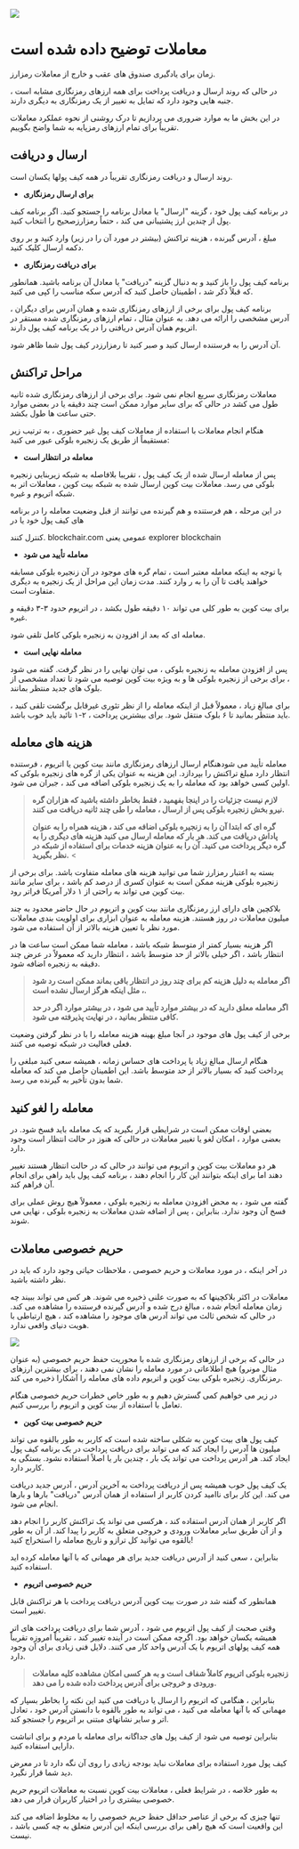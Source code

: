 ![](../images/08-main-l.png)

# معاملات توضیح داده شده است

زمان برای یادگیری صندوق های عقب و خارج از معاملات رمزارز.

در حالی که روند ارسال و دریافت پرداخت برای همه ارزهای رمزنگاری مشابه است ، جنبه هایی وجود دارد که تمایل به تغییر از یک رمزنگاری به دیگری دارند.

در این بخش ما به موارد ضروری می پردازیم تا درک روشنی از نحوه عملکرد معاملات تقریباً برای تمام ارزهای رمزپایه به شما واضح بگوییم.

## ارسال و دریافت

روند ارسال و دریافت رمزنگاری تقریباً در همه کیف پولها یکسان است.

- **برای ارسال رمزنگاری**
    
در برنامه کیف پول خود ، گزینه "ارسال" یا معادل برنامه را جستجو کنید. اگر برنامه کیف پول از چندین ارز پشتیبانی می کند ، حتماً رمزارزصحیح را انتخاب کنید.   
    
   مبلغ ، آدرس گیرنده ، هزینه تراکنش (بیشتر در مورد آن را در زیر) وارد کنید و بر روی دکمه ارسال کلیک کنید.
    
- **برای دریافت رمزنگاری**

برنامه کیف پول را باز کنید و به دنبال گزینه "دریافت" یا معادل آن برنامه باشید. همانطور که قبلاً ذکر شد ، اطمینان حاصل کنید که آدرس سکه مناسب را کپی می کنید.   
    
برنامه کیف پول برای برخی از ارزهای رمزنگاری شده و همان آدرس برای دیگران ، آدرس مشخصی را ارائه می دهد. به عنوان مثال ، تمام ارزهای رمزنگاری شده مستقر در اتریوم همان آدرس دریافتی را در یک برنامه کیف پول دارند.   
    
آن آدرس را به فرستنده ارسال کنید و صبر کنید تا رمزارزدر کیف پول شما ظاهر شود.   

## مراحل تراکنش

معاملات رمزنگاری سریع انجام نمی شود. برای برخی از ارزهای رمزنگاری شده ثانیه طول می کشد در حالی که برای سایر موارد ممکن است چند دقیقه یا در بعضی موارد حتی ساعت ها طول بکشد.

هنگام انجام معاملات با استفاده از معاملات کیف پول غیر حضوری ، به ترتیب زیر مستقیماً از طریق یک زنجیره بلوکی عبور می کنید:

-  **معامله در انتظار است**

پس از معامله ارسال شده از یک کیف پول ، تقریبا بلافاصله به شبکه زیربنایی زنجیره بلوکی می رسد. معاملات بیت کوین ارسال شده به شبکه بیت کوین ، معاملات اتر به شبکه اتریوم و غیره.  
   
 در این مرحله ، هم فرستنده و هم گیرنده می توانند از قبل وضعیت معامله را در برنامه های کیف پول خود یا در 
 
  کنترل کنند. blockchair.com عمومی یعنی   explorer blockchain

-  **معامله تأیید می شود**

با توجه به اینکه معامله معتبر است ، تمام گره های موجود در آن زنجیره بلوکی مسابقه خواهند یافت تا آن را به ر وارد کنند. مدت زمان این مراحل از یک زنجیره به دیگری متفاوت است.   
    
   برای بیت کوین به طور کلی می تواند ۱۰ دقیقه طول بکشد ، در اتریوم حدود ۳-۳ دقیقه و غیره.
    
   معامله ای که بعد از افزودن به زنجیره بلوکی کامل تلقی شود.

-  **معامله نهایی است**

پس از افزودن معامله به زنجیره بلوکی ، می توان نهایی را در نظر گرفت. گفته می شود ، برای برخی از زنجیره بلوکی ها و به ویژه بیت کوین توصیه می شود تا تعداد مشخصی از بلوک های جدید منتظر بمانند.   

   برای مبالغ زیاد ، معمولاً قبل از اینکه معامله را از نظر تئوری غیرقابل برگشت تلقی کنید ، باید منتظر بمانید تا ۶ بلوک منتقل شود. برای بیشترین پرداخت ، ۲-۱ تائید باید خوب باشد.

  
## هزینه های معامله

معامله تأیید می شودهنگام ارسال ارزهای رمزنگاری مانند بیت کوین یا اتریوم ، فرستنده انتظار دارد مبلغ تراکنش را بپردازد. این هزینه به عنوان یکی از گره های زنجیره بلوکی که اولین کسی خواهد بود که معامله را به یک زنجیره بلوکی  اضافه می کند ، جبران می شود.


> **لازم نیست جزئیات را در اینجا بفهمید ، فقط بخاطر داشته باشید که هزاران گره نیرو بخش زنجیره بلوکی پس از ارسال ، معامله را طی چند ثانیه دریافت می کنند.** 
>
> **گره ای که ابتدا آن را به زنجیره بلوکی اضافه می کند ، هزینه همراه را به عنوان پاداش دریافت می کند. هر بار که معامله ارسال می کنید هزینه های دیگری را به گره دیگر پرداخت می کنید. آن را به عنوان هزینه خدمات برای استفاده از شبکه در نظر بگیرید.** <

بسته به اعتبار رمزارز شما می توانید هزینه های معامله متفاوت باشد. برای برخی از زنجیره بلوکی هزینه ممکن است به عنوان کسری از درصد کم باشد ، برای سایر مانند بیت کوین می تواند به راحتی از ۱ دلار آمریکا  فراتر رود.

بلاکچین های دارای ارز رمزنگاری مانند بیت کوین و اتریوم در حال حاضر محدود به چند میلیون معاملات در روز هستند. هزینه معامله به عنوان ابزاری برای اولویت بندی معاملات مورد نظر با تعیین هزینه بالاتر از آن استفاده می شود.

اگر هزینه بسیار کمتر از متوسط ​​شبکه باشد ، معامله شما ممکن است ساعت ها در انتظار باشد ، اگر خیلی بالاتر از حد متوسط باشد ، انتظار دارید که معمولاً در عرض چند دقیقه به زنجیره اضافه شود.

> **اگر معامله به دلیل هزینه کم برای چند روز در انتظار باقی بماند ممکن است رد شود ، مثل اینکه هرگز ارسال نشده است.**
>
> **اگر معامله معلق دارید که در بیشتر موارد تأیید می شود ، در بیشتر موارد اگر در حد کافی منتظر بمانید ، در نهایت پذیرفته می شود.**

برخی از کیف پول های موجود در آنجا مبلغ بهینه هزینه معامله را با در نظر گرفتن وضعیت فعلی فعالیت در شبکه توصیه می کنند.

هنگام ارسال مبالغ زیاد یا پرداخت های حساس زمانه ، همیشه سعی کنید مبلغی را پرداخت کنید که بسیار بالاتر از حد متوسط ​​باشد. این اطمینان حاصل می کند که معامله شما بدون تأخیر به گیرنده می رسد.

##     معامله را لغو کنید

بعضی اوقات ممکن است در شرایطی قرار بگیرید که یک معامله باید فسخ شود. در بعضی موارد ، امکان لغو یا تغییر معاملات در حالی که هنوز در حالت انتظار است وجود دارد.

هر دو معاملات بیت کوین و اتریوم می توانند در حالی که در حالت انتظار هستند تغییر دهند اما برای اینکه بتوانند این کار را انجام دهند ، برنامه کیف پول باید راهی برای انجام آن فراهم کند.

گفته می شود ، به محض افزودن معامله به زنجیره بلوکی  ، معمولاً هیچ روش عملی برای فسخ آن وجود ندارد. بنابراین ، پس از اضافه شدن معاملات به زنجیره بلوکی ، نهایی می شوند.

## حریم خصوصی معاملات

در آخر اینکه ، در مورد معاملات و حریم خصوصی ، ملاحظات حیاتی وجود دارد که باید در نظر داشته باشید.

معاملات در اکثر بلاکچینها که به صورت علنی ذخیره می شوند. هر کس می تواند ببیند چه زمان معامله انجام شده ، مبالغ درج شده و آدرس گیرنده فرستنده را مشاهده می کند. در حالی که شخص ثالث می تواند آدرس های موجود را مشاهده کند ، هیچ ارتباطی با هویت دنیای واقعی ندارد.

![](../images/08-02-l.png)

در حالی که برخی از ارزهای رمزنگاری شده با محوریت حفظ حریم خصوصی (به عنوان مثال مونرو) هیچ اطلاعاتی در مورد معامله را نشان نمی دهند ، برای بیشترین ارزهای رمزنگاری. زنجیره بلوکی بیت کوین و اتریوم داده های معامله را آشکارا ذخیره می کند.

در زیر می خواهیم کمی گسترش دهیم و به طور خاص خطرات حریم خصوصی هنگام تعامل با استفاده از بیت کوین و اتریوم را بررسی کنیم.

- **حریم خصوصی بیت کوین**

کیف پول های بیت کوین به شکلی ساخته شده است که کاربر به طور بالقوه می تواند میلیون ها آدرس را ایجاد کند که می تواند برای دریافت پرداخت در یک برنامه کیف پول ایجاد کند. هر آدرس پرداخت می تواند یک بار ، چندین بار یا اصلاً استفاده نشود. بستگی به کاربر دارد.    
    
یک کیف پول خوب همیشه پس از دریافت پرداخت به آخرین آدرس ، آدرس جدید دریافت می کند. این کار برای ناامید کردن کاربر از استفاده از همان آدرس "دریافت" بارها و بارها انجام می شود.    
    
اگر کاربر از همان آدرس استفاده کند ، هرکسی می تواند یک تراکنش کاربر را انجام دهد و از آن طریق سایر معاملات ورودی و خروجی متعلق به کاربر را پیدا کند. از آن به طور بالقوه می توانید کل ترازو و تاریخ معامله را استخراج کنید!    
    
بنابراین ، سعی کنید از آدرس دریافت جدید برای هر مهمانی که با آنها معامله کرده اید استفاده کنید.    

- **حریم خصوصی اتریوم**

همانطور که گفته شد در صورت بیت کوین آدرس دریافت پرداخت با هر تراکنش قابل تغییر است.   

وقتی صحبت از کیف پول اتریوم می شود ، آدرس شما برای دریافت پرداخت های اتر همیشه یکسان خواهد بود. اگرچه ممکن است در آینده تغییر کند ، تقریباً امروزه تقریباً همه کیف پولهای اتریوم با یک آدرس واحد کار می کنند. دلایل فنی زیادی برای آن وجود دارد.   
    
 >   **زنجیره بلوکی اتریوم کاملاً شفاف است و به هر کسی امکان مشاهده کلیه معاملات ورودی و خروجی برای آدرس پرداخت داده شده را می دهد.** 
    
بنابراین ، هنگامی که اتریوم را ارسال یا دریافت می کنید این نکته را بخاطر بسپار که مهمانی که با آنها معامله می کنید ، می تواند به طور بالقوه با دانستن آدرس خود ، تعادل اتر و سایر نشانهای مبتنی بر اتریوم را جستجو کند.   
    
بنابراین توصیه می شود از کیف پول های جداگانه برای معامله با مردم و برای انباشت دارایی استفاده کنید.   
    
کیف پول مورد استفاده برای معاملات نباید بودجه زیادی را روی آن نگه دارد تا در معرض دید شما قرار نگیرد.   
    
به طور خلاصه ، در شرایط فعلی ، معاملات بیت کوین نسبت به معاملات اتریوم حریم خصوصی بیشتری را در اختیار کاربران قرار می دهد.

تنها چیزی که برخی از عناصر حداقل حفظ حریم خصوصی را به مخلوط اضافه می کند این واقعیت است که هیچ راهی برای بررسی اینکه این آدرس متعلق به چه کسی باشد ، نیست.
